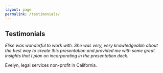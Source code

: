 ```yaml
---
layout: page
permalink: /testimonials/
---
```


## Testimonials

*Elise was wonderful to work with. She was very, very knowledgeable about the best way to create this presentation and provided me with some great insights that I plan on incorporating in the presentation deck.*

Evelyn, legal services non-profit in California.
